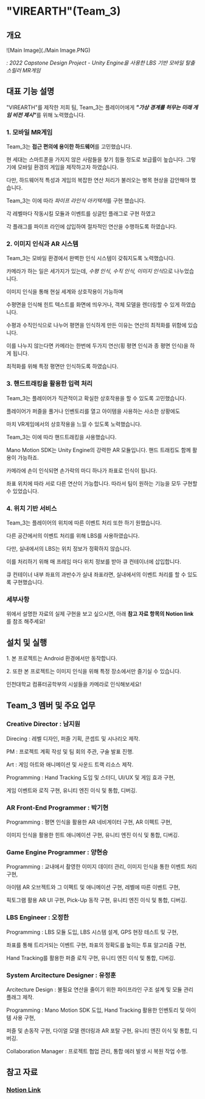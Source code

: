<h1>"VIREARTH"(Team_3)</h1>

<h2>개요</h2>
![Main Image](./Main Image.PNG)
<p><i>: 2022 Capstone Design Project - Unity Engine을 사용한 LBS 기반 모바일 탈출 스릴러 MR게임</i>

<h2>대표 기능 설명</h2>
<p>"VIREARTH"를 제작한 저희 팀, Team_3는 플레이어에게 <b><i>"가상 경계를 허무는 미래 게임 비전 제시"</i></b>를 위해 노력했습니다.
  
<h3>1. 모바일 MR게임</h3>
<p>Team_3는 <b>접근 편의에 용이한 하드웨어</b>를 고민했습니다.
<p>현 세대는 스마트폰을 가지지 않은 사람들을 찾기 힘들 정도로 보급률이 높습니다. 그렇기에 모바일 환경의 게임을 제작하고자 하였습니다.
<p>다만, 하드웨어적 특성과 게임의 복잡한 연산 처리가 불러오는 병목 현상을 감안해야 했습니다.
  
<p>Team_3는 이에 따라 <i>파이프 라인식 아키텍처</i>를 구현 했습니다.
<p>각 레벨마다 작동시킬 모듈과 이벤트를 싱글턴 플래그로 구현 하였고
<p>각 플래그를 파이프 라인에 삽입하여 절차적인 연산을 수행하도록 하였습니다.
  
<h3>2. 이미지 인식과 AR 시스템</h3>
<p>Team_3는 모바일 환경에서 완벽한 인식 시스템이 갖춰지도록 노력했습니다.
<p>카메라가 하는 일은 세가지가 있는데, <i>수평 인식, 수직 인식, 이미지 인식</i>으로 나누었습니다.
<p>이미지 인식을 통해 현실 세계와 상호작용이 가능하며
<p>수평면을 인식해 힌트 텍스트를 화면에 띄우거나, 객체 모델을 렌더링할 수 있게 하였습니다.
  
<p>수평과 수직인식으로 나누어 평면을 인식하게 만든 이유는 연산의 최적화를 위함에 있습니다.
<p>이를 나누지 않는다면 카메라는 한번에 두가지 연산(횡 평면 인식과 종 평면 인식)을 하게 됩니다.
<p>최적화를 위해 특정 평면만 인식하도록 하였습니다.
  
<h3>3. 핸드트래킹을 활용한 입력 처리</h3>
<p>Team_3는 플레이어가 직관적이고 확실한 상호작용을 할 수 있도록 고민했습니다.
<p>플레이어가 퍼즐을 풀거나 인벤토리를 열고 아이템을 사용하는 사소한 상황에도
<p>마치 VR게임에서의 상호작용을 느낄 수 있도록 노력했습니다.
<p>Team_3는 이에 따라 핸드트래킹을 사용했습니다.
<p>Mano Motion SDK는 Unity Engine의 강력한 AR 모듈입니다. 핸드 트래킹도 함께 활용이 가능하죠.
<p>카메라에 손이 인식되면 손가락의 마디 하나가 좌표로 인식이 됩니다.
<p>좌표 위치에 따라 서로 다른 연산이 가능합니다. 따라서 팀이 원하는 기능을 모두 구현할 수 있었습니다.
  
<h3>4. 위치 기반 서비스</h3>
<p>Team_3는 플레이어의 위치에 따른 이벤트 처리 또한 하기 원했습니다.
<p>다른 공간에서의 이벤트 처리를 위해 LBS를 사용하였습니다.
<p>다만, 실내에서의 LBS는 위치 정보가 정확하지 않습니다.
<p>이를 처리하기 위해 매 프레임 마다 위치 정보를 받아 큐 컨테이너에 삽입합니다.
<p>큐 컨테이너 내부 좌표의 과반수가 실내 좌표라면, 실내에서의 이벤트 처리를 할 수 있도록 구현했습니다.
  
<h3>세부사항</h3>
<p>위에서 설명한 자료의 실제 구현을 보고 싶으시면, 아래 <b>참고 자료 항목의 Notion link</b>를 참조 해주세요!

<h2>설치 및 실행</h2>
<p>1. 본 프로젝트는 Android 환경에서만 동작합니다.
<p>2. 또한 본 프로젝트는 이미지 인식을 위해 특정 장소에서만 즐기실 수 있습니다.
<p>인천대학교 컴퓨터공학부의 시설들을 카메라로 인식해보세요!
  
<h2>Team_3 멤버 및 주요 업무</h2>
<h3>Creative Director : 남지원</h3>
<p>Direcing : 레벨 디자인, 퍼즐 기획, 콘셉트 및 시나리오 제작.
<p>PM : 프로젝트 계획 작성 및 팀 회의 주관, 구술 발표 진행.
<p>Art : 게임 아트와 애니메이션 및 사운드 트랙 리소스 제작.
<p>Programming : Hand Tracking 도입 및 스터디, UI/UX 및 게임 효과 구현,
<p>게임 이벤트와 로직 구현, 유니티 엔진 이식 및 통합, 디버깅.

<h3>AR Front-End Programmer : 박기현</h3>
<p>Programming : 평면 인식을 활용한 AR 네비게이터 구현, AR 이펙트 구현,
<p>이미지 인식을 활용한 힌트 애니메이션 구현, 유니티 엔진 이식 및 통합, 디버깅.
  
<h3>Game Engine Programmer : 양현승</h3>
<p>Programming : 교내에서 촬영한 이미지 데이터 관리, 이미지 인식을 통한 이벤트 처리 구현,
<p>아이템 AR 오브젝트와 그 이펙트 및 애니메이션 구현, 레벨에 따른 이벤트 구현,
<p>픽토그램 활용 AR UI 구현, Pick-Up 동작 구현, 유니티 엔진 이식 및 통합, 디버깅.
  
<h3>LBS Engineer : 오정한</h3>
<p>Programming : LBS 모듈 도입, LBS 시스템 설계, GPS 현장 테스트 및 구현,
<p>좌표를 통해 트리거되는 이벤트 구현, 좌표의 정확도를 높히는 투표 알고리즘 구현,
<p>Hand Tracking를 활용한 퍼즐 로직 구현, 유니티 엔진 이식 및 통합, 디버깅.
  
<h3>System Arcitecture Designer : 유정훈</h3>
<p>Arcitecture Design : 불필요 연산을 줄이기 위한 파이프라인 구조 설계 및 모듈 관리 플래그 제작.
<p>Programming : Mano Motion SDK 도입, Hand Tracking 활용한 인벤토리 및 아이템 사용 구현,
<p>퍼즐 및 손동작 구현, 다이얼 모델 렌더링과 AR 포탈 구현, 유니티 엔진 이식 및 통합, 디버깅.
<p>Collaboration Manager : 프로젝트 협업 관리, 통합 에러 발생 시 복원 작업 수행.
  
<h2>참고 자료</h2>
<h3><a href = "https://absorbing-diver-983.notion.site/Capstone-Design-Project-VirEarth-6bb5a120ad0e4121830bbe2646714624">
  Notion Link</a></h3>
